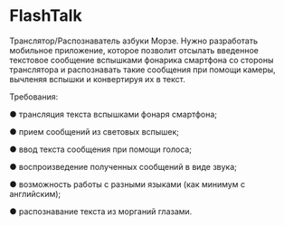 # FlashTalk

Транслятор/Распознаватель азбуки Морзе. Нужно разработать мобильное
приложение, которое позволит отсылать введенное текстовое сообщение вспышками
фонарика смартфона со стороны транслятора и распознавать такие сообщения при
помощи камеры, вычленяя вспышки и конвертируя их в текст.

Требования:

● трансляция текста вспышками фонаря смартфона;

● прием сообщений из световых вспышек;

● ввод текста сообщения при помощи голоса;

● воспроизведение полученных сообщений в виде звука;

● возможность работы с разными языками (как минимум с английским);

● распознавание текста из морганий глазами.
